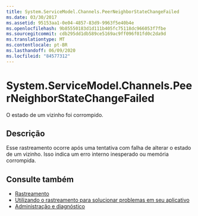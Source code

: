 ```yaml
---
title: System.ServiceModel.Channels.PeerNeighborStateChangeFailed
ms.date: 03/30/2017
ms.assetid: 95153aa1-0e04-4857-83d9-9963f5e40b4e
ms.openlocfilehash: 9b85550183d1d111b405fc75118dc966053f7fbe
ms.sourcegitcommit: cdb295dd1db589ce5169ac9ff096f01fd0c2da9d
ms.translationtype: MT
ms.contentlocale: pt-BR
ms.lasthandoff: 06/09/2020
ms.locfileid: "84577312"
---
```

# <a name="systemservicemodelchannelspeerneighborstatechangefailed"></a>System.ServiceModel.Channels.PeerNeighborStateChangeFailed
O estado de um vizinho foi corrompido.  
  
## <a name="description"></a>Descrição  
 Esse rastreamento ocorre após uma tentativa com falha de alterar o estado de um vizinho. Isso indica um erro interno inesperado ou memória corrompida.  
  
## <a name="see-also"></a>Consulte também

- [Rastreamento](index.md)
- [Utilizando o rastreamento para solucionar problemas em seu aplicativo](using-tracing-to-troubleshoot-your-application.md)
- [Administração e diagnóstico](../index.md)
